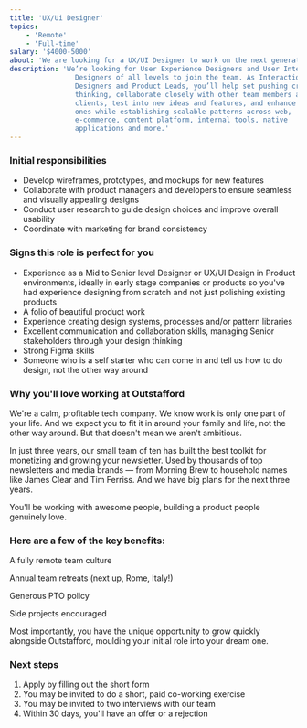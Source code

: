 ```yaml
---
title: 'UX/Ui Designer'
topics: 
    - 'Remote'
    - 'Full-time'
salary: '$4000-5000'
about: 'We are looking for a UX/UI Designer to work on the next generation of digital commerce, apps and sites combining brand, design and business.'
description: 'We’re looking for User Experience Designers and User Interface
                Designers of all levels to join the team. As Interaction
                Designers and Product Leads, you’ll help set pushing creative
                thinking, collaborate closely with other team members and
                clients, test into new ideas and features, and enhance existing
                ones while establishing scalable patterns across web,
                e-commerce, content platform, internal tools, native
                applications and more.'
---
```

### Initial responsibilities

*   Develop wireframes, prototypes, and mockups for new features
*   Collaborate with product managers and developers to ensure seamless and visually appealing designs
*   Conduct user research to guide design choices and improve overall usability
*   Coordinate with marketing for brand consistency

### Signs this role is perfect for you

*   Experience as a Mid to Senior level Designer or UX/UI Design in Product environments, ideally in early stage companies or products so you've had experience designing from scratch and not just polishing existing products
*   A folio of beautiful product work
*   Experience creating design systems, processes and/or pattern libraries
*   Excellent communication and collaboration skills, managing Senior stakeholders through your design thinking
*   Strong Figma skills
*   Someone who is a self starter who can come in and tell us how to do design, not the other way around

### Why you'll love working at Outstafford

We're a calm, profitable tech company. We know work is only one part of your life. And we expect you to fit it in around your family and life, not the other way around. But that doesn't mean we aren't ambitious.

In just three years, our small team of ten has built the best toolkit for monetizing and growing your newsletter. Used by thousands of top newsletters and media brands — from Morning Brew to household names like James Clear and Tim Ferriss. And we have big plans for the next three years.

You'll be working with awesome people, building a product people genuinely love.

### Here are a few of the key benefits:

A fully remote team culture

Annual team retreats (next up, Rome, Italy!)

Generous PTO policy

Side projects encouraged

Most importantly, you have the unique opportunity to grow quickly alongside Outstafford, moulding your initial role into your dream one.

### Next steps

1.  Apply by filling out the short form
2.  You may be invited to do a short, paid co-working exercise
3.  You may be invited to two interviews with our team
4.  Within 30 days, you'll have an offer or a rejection